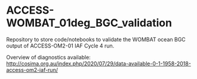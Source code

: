 # ACCESS-WOMBAT_01deg_BGC_validation

Repository to store code/notebooks to validate the WOMBAT ocean BGC output of ACCESS-OM2-01 IAF Cycle 4 run. 

Overview of diagnostics available: http://cosima.org.au/index.php/2020/07/29/data-available-0-1-1958-2018-access-om2-iaf-run/
